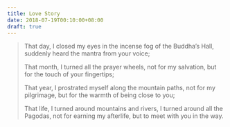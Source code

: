 ```yaml
---
title: Love Story
date: 2018-07-19T00:10:00+08:00
draft: true
---
```

>That day, I closed my eyes in the incense fog of the Buddha’s Hall, suddenly heard the mantra from your voice;
>
>That month, I turned all the prayer wheels, not for my salvation, but for the touch of your fingertips;
>
>That year, I prostrated myself along the mountain paths, not for my pilgrimage, but for the warmth of being close to you;
>
>That life, I turned around mountains and rivers, I turned around all the Pagodas, not for earning my afterlife, but to meet with you in the way.


